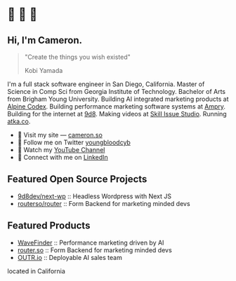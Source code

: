 # 👋 🤠 🌊

## Hi, I'm Cameron.

> "Create the things you wish existed"
>
> Kobi Yamada

I'm a full stack software engineer in San Diego, California. 
Master of Science in Comp Sci from Georgia Institute of Technology.
Bachelor of Arts from Brigham Young University.
Building AI integrated marketing products at [Alpine Codex](https://alpine.dev).
Building performance marketing software systems at [Ampry](https://ampry.com).
Building for the internet at [9d8](https://9d8.dev).
Making videos at [Skill Issue Studio](https://skillissue.studio).
Running [atka.co](https://atka.co).

- 🔗 Visit my site — [cameron.so](https://cameron.so)
- 🔗 Follow me on Twitter [youngbloodcyb](https://x.com/youngbloodcyb)
- 🔗 Watch my [YouTube Channel](https://youtube.com/@skillissuestudio)
- 🔗 Connect with me on [LinkedIn](https://www.linkedin.com/in/cameron-youngblood/)

## Featured Open Source Projects
- [9d8dev/next-wp](https://github.com/9d8dev/next-wp) :: Headless Wordpress with Next JS
- [routerso/router](https://github.com/routerso/router) :: Form Backend for marketing minded devs

## Featured Products
- [WaveFinder](https://wavefinder.io) :: Performance marketing driven by AI
- [router.so](https://github.com/routerso/router) :: Form Backend for marketing minded devs
- [OUTR.io](https://outr.io) :: Deployable AI sales team

located in California
